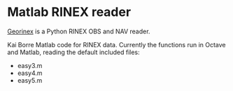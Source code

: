# Matlab RINEX reader

[Georinex](https://github.com/geospace-code/georinex) is a Python RINEX OBS and NAV reader.

Kai Borre Matlab code for RINEX data.
Currently the functions run in Octave and Matlab, reading the default included files:

* easy3.m 
* easy4.m 
* easy5.m 
